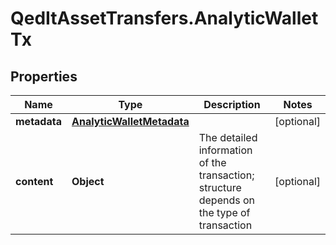 # QedItAssetTransfers.AnalyticWalletTx

## Properties
Name | Type | Description | Notes
------------ | ------------- | ------------- | -------------
**metadata** | [**AnalyticWalletMetadata**](AnalyticWalletMetadata.md) |  | [optional] 
**content** | **Object** | The detailed information of the transaction; structure depends on the type of transaction | [optional] 


